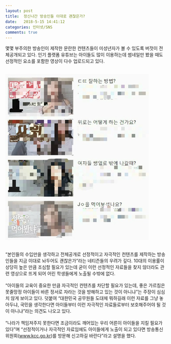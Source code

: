 ```yaml
---
layout: post
title:  정신나간 방송인들 이대로 괜찮은가?
date:   2018-5-15 14:41:12
categories: 인터넷/SNS
comments: true
---
```



<p>몇몇 부주의한 방송인이 제작한 문란한 컨텐츠들이 미성년자가 볼 수 있도록 버젓이 전체공개되고 있다. 인기 플랫폼 유튜브는 아이들도 많이 이용하는데 썸네일만 봤을 때도 선정적인 요소를 포함한 영상이 다수&nbsp;업로드되고 있다.

<br><img class="image" src="/images/68456745.png" alt=""/><br>


<br>“본인들의 수입만을 생각하고 전체공개로&nbsp;선정적이고 자극적인 컨텐츠를 제작하는 방송인들을 지금 이대로 놔두어도 괜찮은가”라는 네티즌들의 우려가 깊다. 10대의 이용률이 상당히 높은 만큼 조심할 필요가 있는데 굳이 이런 선정적인 자료들을 찾지 않더라도 관련 영상으로 뜨게 되어 어린 학생들에게 노출될 수밖에 없다.<br> &nbsp;<br>“아이들의 교육이 중요한 만큼 자극적인 컨텐츠를 차단할 필요가 있는데, 좋은 가르침은 못줄망정 아이들이 바른 정서로 자라는 것을 방해하고 있는 것이 아니냐”는 주장이 심심치 않게 보이고 있다. 덧붙여 “대한민국 공무원들 도대체 뭐하길래 이런 자료를 그냥 놓아두냐, 국민을 생각한다면 아이들부터 이런 자극적인 자료들로부터 보호해주어야 될 것이 아니냐”라는 의견도 나오고 있다.<br> &nbsp;<br>“나라가 책임져주지 못한다면 조금이라도 깨어있는 우리 어른이 아이들을 지킬 필요가 있다”며 “선정적이거나 자극적인 자료임에도&nbsp;아이들에게 노출이&nbsp;되고 있다면&nbsp;방송통신위원회(<a href="http://www.kcc.go.kr/" target="_blank"><u><font color="#0066cc">www.kcc.go.kr</font></u></a>)를 방문해 신고하길 바란다”라고 설명을 했다.